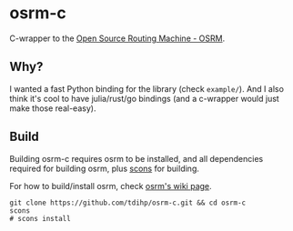 # osrm-c

C-wrapper to the [Open Source Routing Machine - OSRM](https://github.com/Project-OSRM/osrm-backend).

## Why?

I wanted a fast Python binding for the library (check `example/`).
And I also think it's cool to have julia/rust/go bindings
(and a c-wrapper would just make those real-easy).

## Build

Building osrm-c requires osrm to be installed,
and all dependencies required for building osrm,
plus [scons](http://www.scons.org/) for building.

For how to build/install osrm, check
[osrm's wiki page](https://github.com/Project-OSRM/osrm-backend/wiki/Building-OSRM).

    git clone https://github.com/tdihp/osrm-c.git && cd osrm-c
    scons
    # scons install
